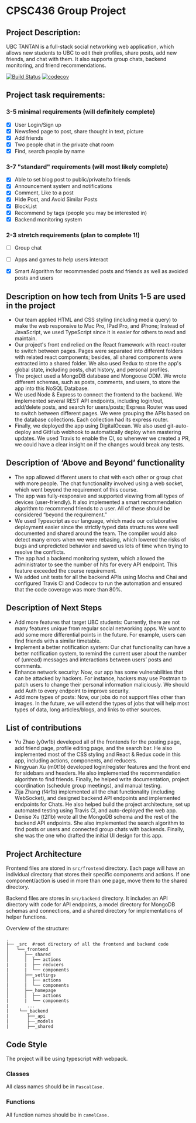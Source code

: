 # CPSC436 Group Project


## Project Description: 
UBC TANTAN is a full-stack social networking web application, which allows new students to UBC to edit their profiles, share posts, add new friends, and chat with them. It also supports group chats, backend monitoring, and friend recommendations.

[![Build Status](https://travis-ci.com/ZijiaZhang/CPSC436_Project.svg?branch=master)](https://travis-ci.com/ZijiaZhang/CPSC436_Project)
[![codecov](https://codecov.io/gh/ZijiaZhang/CPSC436_Project/branch/master/graph/badge.svg)](https://codecov.io/gh/ZijiaZhang/CPSC436_Project)


## Project task requirements:
### 3-5 minimal requirements (will definitely complete)
- [x] User Login/Sign up
- [x] Newsfeed page to post, share thought in text, picture
- [x] Add friends
- [x] Two people chat in the private chat room
- [x] Find, search people by name

### 3-7 "standard" requirements (will most likely complete)
- [x] Able to set blog post to public/private/to friends
- [x] Announcement system and notifications
- [x] Comment, Like to a post
- [x] Hide Post, and Avoid Similar Posts
- [x] BlockList
- [x] Recommend by tags (people you may be interested in)
- [x] Backend monitoring system

### 2-3 stretch requirements (plan to complete 1!)
- [ ] Group chat
- [ ] Apps and games to help users interact
- [x] Smart Algorithm for recommended posts and friends as well as avoided posts and users


## Description on how tech from Units 1-5 are used in the project
- Our team applied HTML and CSS styling (including media query) to make the web responsive to Mac Pro, IPad Pro, and iPhone; Instead of JavaScript, we used TypeScript since it is easier for others to read and maintain. 
- Our project's front end relied on the React framework with react-router to switch between pages. Pages were separated into different folders with related react components; besides, all shared components were extracted into a shared folder. We also used Redux to store the app's global state, including posts, chat history, and personal profiles. 
- The project used a MongoDB database and Mongoose ODM. We wrote different schemas, such as posts, comments, and users, to store the app into this NoSQL Database.
- We used Node & Express to connect the frontend to the backend. We implemented several REST API endpoints, including login/out, add/delete posts, and search for users/posts; Express Router was used to switch between different pages. We were grouping the APIs based on the database collections. Each collection had its express router.
- Finally, we deployed the app using DigitalOcean. We also used git-auto-deploy and GitHub webhook to automatically deploy when mastering updates. We used Travis to enable the CI, so whenever we created a PR, we could have a clear insight on if the changes would break any tests.


## Description of ‘Above and Beyond’ functionality
- The app allowed different users to chat with each other or group chat with more people. The chat functionality involved using a web socket, which went beyond the requirement of this course. 
- The app was fully-responsive and supported viewing from all types of devices (user-friendly). It also implemented a smart recommendation algorithm to recommend friends to a user. All of these should be considered “beyond the requirement.” 
- We used Typescript as our language, which made our collaborative deployment easier since the strictly typed data structures were well documented and shared around the team. The compiler would also detect many errors when we were rebasing, which lowered the risks of bugs and unpredicted behavior and saved us lots of time when trying to resolve the conflicts.
- The app had a backend monitoring system, which allowed the administrator to see the number of hits for every API endpoint. This feature exceeded the course requirement.
- We added unit tests for all the backend APIs using Mocha and Chai and configured Travis CI and Codecov to run the automation and ensured that the code coverage was more than 80%.


## Description of Next Steps
- Add more features that target UBC students: Currently, there are not many features unique from regular social networking apps. We want to add some more differential points in the future. For example, users can find friends with a similar timetable.
- Implement a better notification system: Our chat functionality can have a better notification system, to remind the current user about the number of (unread) messages and interactions between users’ posts and comments.
- Enhance network security: Now, our app has some vulnerabilities that can be attacked by hackers. For instance, hackers may use Postman to patch users to change their personal information maliciously. We should add Auth to every endpoint to improve security.
- Add more types of posts: Now, our jobs do not support files other than images. In the future, we will extend the types of jobs that will help most types of data, long articles/blogs, and links to other sources.


## List of contributions
- Yu Zhao (y0w1b) developed all of the frontends for the posting page, add friend page, profile editing page, and the search bar. He also implemented most of the CSS styling and React & Redux code in this app, including actions, components, and reducers. 
- Ningyuan Xu (m0t1b) developed login/register features and the front end for sidebars and headers. He also implemented the recommendation algorithm to find friends. Finally, he helped write documentation, project coordination (schedule group meetings), and manual testing.
- Zija Zhang (f4r1b) implemented all the chat functionality (including WebSocket), and designed backend API endpoints and implemented endpoints for Chats. He also helped build the project architecture, set up automated testing using Travis CI, and auto-deployed the web app.
- Denise Xu (t2l1b) wrote all the MongoDB schema and the rest of the backend API endpoints. She also implemented the search algorithm to find posts or users and connected group chats with backends. Finally, she was the one who drafted the initial UI design for this app. 


## Project Architecture

Frontend files are stored in `src/frontend` directory. Each page will have an individual directory that stores their specific components and actions. If one component/action is used in more than one page, move them to the shared directory.

Backend files are stores in `src/backend` directory. It includes an API directory with code for API endpoints, a model directory for MongoDB schemas and connections, and a shared directory for implementations of helper functions.

Overview of the structure:


```
.
├── _src  #root directory of all the frontend and backend code
│   └──_frontend 
│      ├──_shared
│      │  ├── actions
|      |  ├── reducers
|      |  └── components
│      ├──_settings
│      │  ├── actions
|      |  └── components
│      ├──_homepage
│      │  ├── actions
|      |  └── components
|       ...
|    └──_backend
|       ├──_api
|       ├──_models
|       ├──_shared
```

## Code Style
The project will be using typescript with webpack.

### Classes
All class names should be in `PascalCase.`

### Functions
All function names should be in `camelCase.`


